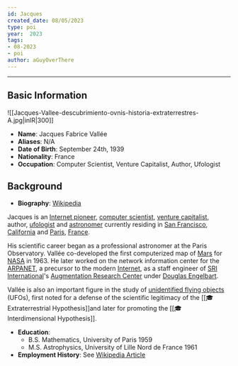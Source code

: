 ```yaml
---
id: Jacques
created_date: 08/05/2023
type: poi
year:  2023
tags:
- 08-2023
- poi
author: aGuyOverThere
---
```


----

## Basic Information
![[Jacques-Vallee-descubrimiento-ovnis-historia-extraterrestres-A.jpg|inlR|300]]
- **Name**: Jacques Fabrice Vallée 
- **Aliases**: N/A
- **Date of Birth**: September 24th, 1939
- **Nationality**: France
- **Occupation**: Computer Scientist, Venture Capitalist, Author, Ufologist
## Background

- **Biography**: [Wikipedia](https://en.wikipedia.org/wiki/Jacques_Vall%C3%A9e)

Jacques is an [Internet pioneer](https://en.wikipedia.org/wiki/Internet_pioneer "Internet pioneer"), [computer scientist](https://en.wikipedia.org/wiki/Computer_scientist "Computer scientist"), [venture capitalist](https://en.wikipedia.org/wiki/Venture_capitalist "Venture capitalist"), author, [ufologist](https://en.wikipedia.org/wiki/Ufology "Ufology") and [astronomer](https://en.wikipedia.org/wiki/Astronomer "Astronomer") currently residing in [San Francisco](https://en.wikipedia.org/wiki/San_Francisco "San Francisco"), [California](https://en.wikipedia.org/wiki/California "California") and [Paris](https://en.wikipedia.org/wiki/Paris "Paris"), [France](https://en.wikipedia.org/wiki/France "France").

His scientific career began as a professional astronomer at the Paris Observatory. Vallée co-developed the first computerized map of [Mars](https://en.wikipedia.org/wiki/Mars "Mars") for [NASA](https://en.wikipedia.org/wiki/NASA "NASA") in 1963. He later worked on the network information center for the [ARPANET](https://en.wikipedia.org/wiki/ARPANET "ARPANET"), a precursor to the modern [Internet](https://en.wikipedia.org/wiki/Internet "Internet"), as a staff engineer of [SRI International](https://en.wikipedia.org/wiki/SRI_International "SRI International")'s [Augmentation Research Center](https://en.wikipedia.org/wiki/Augmentation_Research_Center "Augmentation Research Center") under [Douglas Engelbart](https://en.wikipedia.org/wiki/Douglas_Engelbart "Douglas Engelbart").

Vallée is also an important figure in the study of [unidentified flying objects](https://en.wikipedia.org/wiki/Unidentified_flying_object "Unidentified flying object") (UFOs), first noted for a defense of the scientific legitimacy of the [[🎓 Extraterrestrial Hypothesis]]and later for promoting the [[🎓 Interdimensional Hypothesis]].

- **Education**: 
	- B.S. Mathematics, University of Paris 1959
	- M.S. Astrophysics, University of Lille Nord de France 1961
- **Employment History**: See [Wikipedia Article](https://en.wikipedia.org/wiki/Jacques_Vall%C3%A9e)

